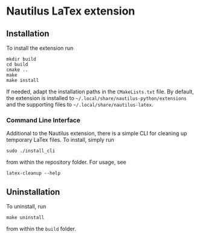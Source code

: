 # Nautilus LaTex extension

## Installation

To install the extension run

    mkdir build
    cd build
    cmake ..
    make
    make install
    
If needed, adapt the installation paths in the `CMakeLists.txt` file.
By default, the extension is installed to ``~/.local/share/nautilus-python/extensions``
and the supporting files to ``~/.local/share/nautilus-latex``.

### Command Line Interface
Additional to the Nautilus extension, there is a simple CLI for
cleaning up temporary LaTex files. To install, simply run

    sudo ./install_cli
    
from within the repository folder. For usage, see

    latex-cleanup --help


## Uninstallation

To uninstall, run

    make uninstall
   
from within the ``build`` folder.
